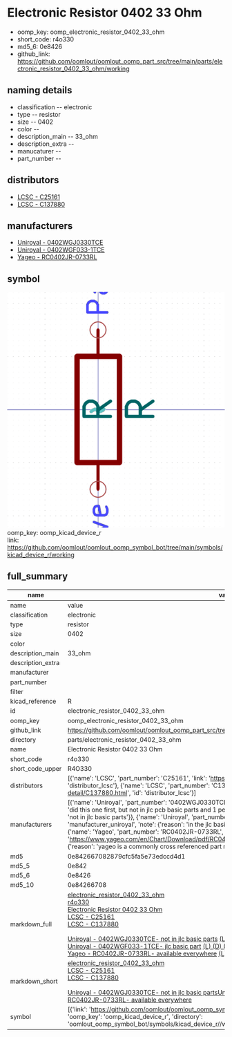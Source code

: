 # Electronic Resistor 0402 33 Ohm

  
* oomp_key: oomp_electronic_resistor_0402_33_ohm 
* short_code: r4o330
* md5_6: 0e8426  
* github_link: https://github.com/oomlout/oomlout_oomp_part_src/tree/main/parts/electronic_resistor_0402_33_ohm/working  
## naming details
* classification -- electronic
* type -- resistor
* size -- 0402
* color -- 
* description_main -- 33_ohm
* description_extra -- 
* manucaturer -- 
* part_number -- 

## distributors
* [LCSC - C25161](https://lcsc.com/product-detail/C25161.html)  
* [LCSC - C137880](https://lcsc.com/product-detail/C137880.html)  

## manufacturers
* [Uniroyal - 0402WGJ0330TCE]()  
* [Uniroyal - 0402WGF033-1TCE]()  
* [Yageo - RC0402JR-0733RL](https://www.yageo.com/en/Chart/Download/pdf/RC0402JR-0733RL)  

## symbol

![](symbol/0/working/working_600.png)  
oomp_key: oomp_kicad_device_r  
link: https://github.com/oomlout/oomlout_oomp_symbol_bot/tree/main/symbols/kicad_device_r/working  


## full_summary
| name | value | 
| --- | --- | 
| name | value | 
| classification | electronic | 
| type | resistor | 
| size | 0402 | 
| color |  | 
| description_main | 33_ohm | 
| description_extra |  | 
| manufacturer |  | 
| part_number |  | 
| filter |  | 
| kicad_reference | R | 
| id | electronic_resistor_0402_33_ohm | 
| oomp_key | oomp_electronic_resistor_0402_33_ohm | 
| github_link | https://github.com/oomlout/oomlout_oomp_part_src/tree/main/parts/electronic_resistor_0402_33_ohm/working | 
| directory | parts/electronic_resistor_0402_33_ohm | 
| name | Electronic Resistor 0402 33 Ohm | 
| short_code | r4o330 | 
| short_code_upper | R4O330 | 
| distributors | [{'name': 'LCSC', 'part_number': 'C25161', 'link': 'https://lcsc.com/product-detail/C25161.html', 'id': 'distributor_lcsc'}, {'name': 'LCSC', 'part_number': 'C137880', 'link': 'https://lcsc.com/product-detail/C137880.html', 'id': 'distributor_lcsc'}] | 
| manufacturers | [{'name': 'Uniroyal', 'part_number': '0402WGJ0330TCE', 'link': '', 'id': 'manufacturer_uniroyal', 'note': {'reason': 'did this one first, but not in jlc pcb basic parts and 1 percent are and they are the same price', 'reason_short': 'not in jlc basic parts'}}, {'name': 'Uniroyal', 'part_number': '0402WGF033-1TCE', 'link': '', 'id': 'manufacturer_uniroyal', 'note': {'reason': 'in the jlc basic parts catalogue', 'reason_short': 'jlc basic part'}}, {'name': 'Yageo', 'part_number': 'RC0402JR-0733RL', 'link': 'https://www.yageo.com/en/Chart/Download/pdf/RC0402JR-0733RL', 'id': 'manufacturer_yageo', 'note': {'reason': 'yageo is a commonly cross referenced part number', 'reason_short': 'available everywhere'}}] | 
| md5 | 0e842667082879cfc5fa5e73edccd4d1 | 
| md5_5 | 0e842 | 
| md5_6 | 0e8426 | 
| md5_10 | 0e84266708 | 
| markdown_full | [electronic_resistor_0402_33_ohm](https://github.com/oomlout/oomlout_oomp_part_src/tree/main/parts/electronic_resistor_0402_33_ohm/working)<br>[r4o330](https://github.com/oomlout/oomlout_oomp_part_src/tree/main/parts/electronic_resistor_0402_33_ohm/working)<br>[Electronic Resistor 0402 33 Ohm](https://github.com/oomlout/oomlout_oomp_part_src/tree/main/parts/electronic_resistor_0402_33_ohm/working)<br>[LCSC - C25161<br>](https://lcsc.com/product-detail/C25161.html)[LCSC - C137880<br>](https://lcsc.com/product-detail/C137880.html)<br>[Uniroyal - 0402WGJ0330TCE- not in jlc basic parts]() [(L)  ](https://www.lcsc.com/search?q=0402WGJ0330TCE)[(D)  ](https://www.digikey.com/en/products?keywords=0402WGJ0330TCE)[(M)  ](https://www.mouser.com/Search/Refine?Keyword=0402WGJ0330TCE)[(N)  ](https://www.newark.com/search?st=0402WGJ0330TCE)[(SZ)  ](https://so.szlcsc.com/global.html?k=0402WGJ0330TCE)<br>[Uniroyal - 0402WGF033-1TCE- jlc basic part]() [(L)  ](https://www.lcsc.com/search?q=0402WGF033-1TCE)[(D)  ](https://www.digikey.com/en/products?keywords=0402WGF033-1TCE)[(M)  ](https://www.mouser.com/Search/Refine?Keyword=0402WGF033-1TCE)[(N)  ](https://www.newark.com/search?st=0402WGF033-1TCE)[(SZ)  ](https://so.szlcsc.com/global.html?k=0402WGF033-1TCE)<br>[Yageo - RC0402JR-0733RL- available everywhere](https://www.yageo.com/en/Chart/Download/pdf/RC0402JR-0733RL) [(L)  ](https://www.lcsc.com/search?q=RC0402JR-0733RL)[(D)  ](https://www.digikey.com/en/products?keywords=RC0402JR-0733RL)[(M)  ](https://www.mouser.com/Search/Refine?Keyword=RC0402JR-0733RL)[(N)  ](https://www.newark.com/search?st=RC0402JR-0733RL)[(SZ)  ](https://so.szlcsc.com/global.html?k=RC0402JR-0733RL)<br> | 
| markdown_short | [electronic_resistor_0402_33_ohm](https://github.com/oomlout/oomlout_oomp_part_src/tree/main/parts/electronic_resistor_0402_33_ohm/working)<br>[LCSC - C25161<br>](https://lcsc.com/product-detail/C25161.html)[LCSC - C137880<br>](https://lcsc.com/product-detail/C137880.html)<br>[Uniroyal - 0402WGJ0330TCE- not in jlc basic parts]()[Uniroyal - 0402WGF033-1TCE- jlc basic part]()[Yageo - RC0402JR-0733RL- available everywhere](https://www.yageo.com/en/Chart/Download/pdf/RC0402JR-0733RL) | 
| symbol | [{'link': 'https://github.com/oomlout/oomlout_oomp_symbol_bot/tree/main/symbols/kicad_device_r', 'oomp_key': 'oomp_kicad_device_r', 'directory': 'oomlout_oomp_symbol_bot/symbols/kicad_device_r//working/working.kicad_sym'}] | 
